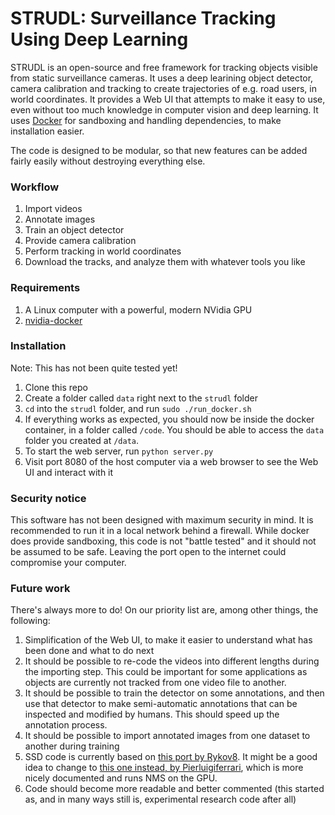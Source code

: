 # STRUDL: Surveillance Tracking Using Deep Learning

STRUDL is an open-source and free framework for tracking objects visible from static surveillance cameras. It uses a deep learining object detector, camera calibration and tracking to create trajectories of e.g. road users, in world coordinates. It provides a Web UI that attempts to make it easy to use, even without too much knowledge in computer vision and deep learning. It uses [Docker](https://www.docker.com/) for sandboxing and handling dependencies, to make installation easier.

The code is designed to be modular, so that new features can be added fairly easily without destroying everything else. 

### Workflow
1. Import videos
2. Annotate images
3. Train an object detector
4. Provide camera calibration
5. Perform tracking in world coordinates
6. Download the tracks, and analyze them with whatever tools you like

### Requirements

1. A Linux computer with a powerful, modern NVidia GPU
2. [nvidia-docker](https://github.com/NVIDIA/nvidia-docker)

### Installation
Note: This has not been quite tested yet!

1. Clone this repo
2. Create a folder called `data` right next to the `strudl` folder
3. `cd` into the `strudl` folder, and run `sudo ./run_docker.sh`
4. If everything works as expected, you should now be inside the docker container, in a folder called `/code`. You should be able to access the `data` folder you created at `/data`.
5. To start the web server, run `python server.py`
6. Visit port 8080 of the host computer via a web browser to see the Web UI and interact with it

### Security notice
This software has not been designed with maximum security in mind. It is recommended to run it in a local network behind a firewall. While docker does provide sandboxing, this code is not "battle tested" and it should not be assumed to be safe. Leaving the port open to the internet could compromise your computer.

### Future work
There's always more to do! On our priority list are, among other things, the following:

1. Simplification of the Web UI, to make it easier to understand what has been done and what to do next
2. It should be possible to re-code the videos into different lengths during the importing step. This could be important for some applications as objects are currently not tracked from one video file to another.
3. It should be possible to train the detector on some annotations, and then use that detector to make semi-automatic annotations that can be inspected and modified by humans. This should speed up the annotation process.
4. It should be possible to import annotated images from one dataset to another during training
5. SSD code is currently based on [this port by Rykov8](https://github.com/rykov8/ssd_keras). It might be a good idea to change to [this one instead, by Pierluigiferrari](https://github.com/pierluigiferrari/ssd_keras), which is more nicely documented and runs NMS on the GPU.
6. Code should become more readable and better commented (this started as, and in many ways still is, experimental research code after all)
 

